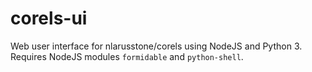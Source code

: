 # corels-ui
Web user interface for nlarusstone/corels using NodeJS and Python 3. Requires NodeJS modules `formidable` and `python-shell`.
